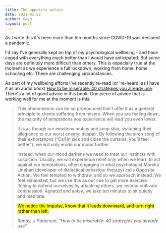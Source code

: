 ```yaml
---
title: The opposite action
date: 2021-01-22
author: Gwyn
layout: post
---
```

As I write this it's been more than ten months since COVID-19 was declared a pandemic. 

I'd say I've generally kept on top of my psychological wellbeing - and have coped with everything much better than I would have anticipated. But some days are definitely more difficult than others. This is especially true at the moment as we experience a full lockdown, working from home, home schooling etc. These are challenging circumstances.

As part of my wellbeing efforts I've recently re-read (or 're-heard' as I have it as an audio book) [How to be miserable: 40 strategies you already use](https://www.goodreads.com/en/book/show/25898044-how-to-be-miserable). There's a lot of good advice in this book. One piece of advice that is working well for me at the moment is this:

<blockquote>
<p>This phenomenon can be so pronounced that I offer it as a general principle to clients suffering from misery. When you are feeling down, the majority of temptations you experience will lead you even lower.</p>
<p>It is as though our emotions mutiny and jump ship, switching their allegiance to our worst enemy: despair. By following the siren song of their exhortations (“Call in sick and close the curtains, you’ll feel better”), we will only erode our mood further.</p>
<p>Instead, when our mood darkens we need to treat our instincts with suspicion. Usually, we will experience relief only when we learn to act against our temptations, often engaging in what psychologist Marsha Linehan (developer of dialectical behaviour therapy) calls Opposite Action. We feel tempted to withdraw, and so we approach instead. We feel exhausted, but we use this as our cue to get more exercise. Itching to defend ourselves by attacking others, we instead cultivate compassion. Agitated and antsy, we take ten minutes to sit quietly and meditate.</p>
<p><mark>We notice the impulse, know that it leads downward, and turn right rather than left.</mark></p>
<cite>Randy, J Patterson. "How to be miserable: 40 strategies you already use"</cite>
</blockquote>